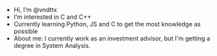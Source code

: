 - Hi, I’m @vndttx
- I’m interested in C and C++
- Currently learning Python, JS and C to get the most knowledge as possible
- About me: I currently work as an investment advisor, but I'm getting a degree in System Analysis. 

<!---
vndttx/vndttx is a ✨ special ✨ repository because its `README.md` (this file) appears on your GitHub profile.
You can click the Preview link to take a look at your changes.
--->

